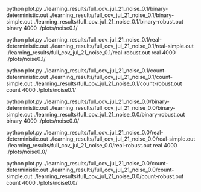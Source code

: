 python plot.py ./learning_results/full_cov_jul_21_noise_0.1/binary-deterministic.out ./learning_results/full_cov_jul_21_noise_0.1/binary-simple.out ./learning_results/full_cov_jul_21_noise_0.1/binary-robust.out binary 4000 ./plots/noise0.1/


python plot.py ./learning_results/full_cov_jul_21_noise_0.1/real-deterministic.out ./learning_results/full_cov_jul_21_noise_0.1/real-simple.out ./learning_results/full_cov_jul_21_noise_0.1/real-robust.out real 4000 ./plots/noise0.1/


python plot.py ./learning_results/full_cov_jul_21_noise_0.1/count-deterministic.out ./learning_results/full_cov_jul_21_noise_0.1/count-simple.out ./learning_results/full_cov_jul_21_noise_0.1/count-robust.out count 4000 ./plots/noise0.1/




python plot.py ./learning_results/full_cov_jul_21_noise_0.0/binary-deterministic.out ./learning_results/full_cov_jul_21_noise_0.0/binary-simple.out ./learning_results/full_cov_jul_21_noise_0.0/binary-robust.out binary 4000 ./plots/noise0.0/


python plot.py ./learning_results/full_cov_jul_21_noise_0.0/real-deterministic.out ./learning_results/full_cov_jul_21_noise_0.0/real-simple.out ./learning_results/full_cov_jul_21_noise_0.0/real-robust.out real 4000 ./plots/noise0.0/


python plot.py ./learning_results/full_cov_jul_21_noise_0.0/count-deterministic.out ./learning_results/full_cov_jul_21_noise_0.0/count-simple.out ./learning_results/full_cov_jul_21_noise_0.0/count-robust.out count 4000 ./plots/noise0.0/
